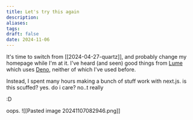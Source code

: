 ```yaml
---
title: Let's try this again
description: 
aliases: 
tags: 
draft: false
date: 2024-11-06
---
```

It's time to switch from [[2024-04-27-quartz]], and probably change my homepage while I'm at it.
I've heard (and seen) good things from [Lume](https://lume.land/) which uses [Deno](deno.com), neither of which I've used before. 

Instead, I spent many hours making a bunch of stuff work with next.js. is this scuffed? yes. do i care? no..t really

:D



oops.
![[Pasted image 20241107082946.png]]